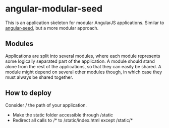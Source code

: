 # angular-modular-seed
This is an application skeleton for modular AngularJS applications. Similar to
[angular-seed](//github.com/angular/angular-seed), but a more modular approach.

## Modules
Applications are split into several modules, where each module represents some
logically separated part of the application. A module should stand alone from
the rest of the applications, so that they can easily be shared. A module might
depend on several other modules though, in which case they must always be
shared together.

## How to deploy
Consider / the path of your application.
* Make the static folder accessible through /static
* Redirect all calls to /* to /static/index.html except /static/*
